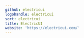 ```yaml
---
github: electricui
logohandle: electricui
sort: electricui
title: ElectricUI
website: 'https://electricui.com/'
---
```

